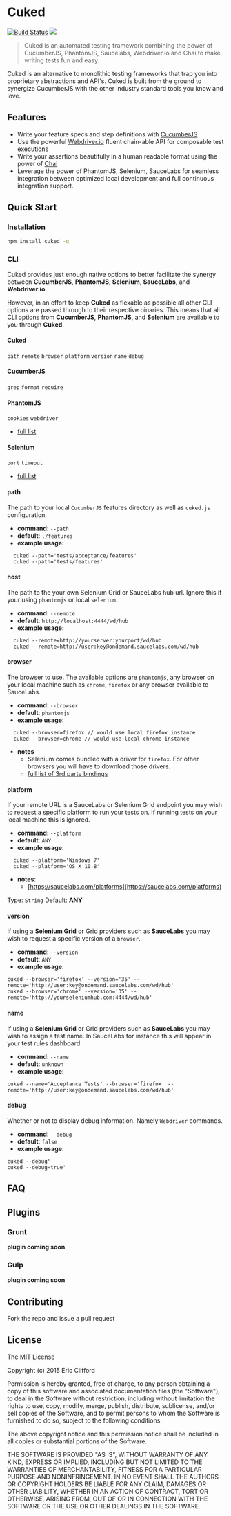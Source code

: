 # Cuked
[![Build Status](https://travis-ci.org/eclifford/cuked.svg?branch=master)](https://travis-ci.org/eclifford/cuked) ![](https://david-dm.org/eclifford/cuked.svg)

> Cuked is an automated testing framework combining the power of CucumberJS, PhantomJS, Saucelabs, Webdriver.io and Chai to make writing tests
fun and easy.

Cuked is an alternative to monolithic testing frameworks that trap you into proprietary abstractions and API's. Cuked is built from the ground to
synergize CucumberJS with the other industry standard tools you know and love.

## Features

- Write your feature specs and step definitions with [CucumberJS](https://github.com/cucumber/cucumber-js)
- Use the powerful [Webdriver.io](http://webdriver.io/) fluent chain-able API for composable test executions
- Write your assertions beautifully in a human readable format using the power of [Chai](http://chaijs.com/)
- Leverage the power of PhantomJS, Selenium, SauceLabs for seamless integration between optimized local development
and full continuous integration support.

## Quick Start

### Installation

```bash
npm install cuked -g
```
### CLI

Cuked provides just enough native options to better facilitate the synergy between **CucumberJS**,
**PhantomJS**, **Selenium**, **SauceLabs**, and **Webdriver.io**.

However, in an effort to keep **Cuked** as flexable as possible all other CLI options are passed through
to their respective binaries. This means that all CLI options from **CucumberJS**, **PhantomJS**, and **Selenium** are
available to you through **Cuked**.

#### Cuked

`path` `remote` `browser` `platform` `version` `name` `debug`

#### CucumberJS
 `grep` `format` `require`

#### PhantomJS
`cookies` `webdriver`  

- [full list](http://phantomjs.org/api/command-line.html)

#### Selenium
`port` `timeout`
- [full list](https://code.google.com/p/selenium/wiki/Grid2)

#### path

The path to your local `CucumberJS` features directory as well as `cuked.js` configuration.

- **command**: `--path`
- **default**: `./features`
- **example usage:**
```
  cuked --path='tests/acceptance/features'
  cuked --path='tests/features'
```

#### host

The path to the your own Selenium Grid or SauceLabs hub url. Ignore this if your using
`phantomjs` or local `selenium`.

- **command**: `--remote`
- **default**: `http://localhost:4444/wd/hub`
- **example usage:**
```
  cuked --remote=http://yourserver:yourport/wd/hub
  cuked --remote=http://user:key@ondemand.saucelabs.com/wd/hub
```

#### browser

The browser to use. The available options are `phantomjs`, any browser on your local
machine such as `chrome`, `firefox` or any browser available to SauceLabs.

- **command**: `--browser`
- **default**: `phantomjs`
- **example usage**:
```
  cuked --browser=firefox // would use local firefox instance
  cuked --browser=chrome // would use local chrome instance
```
- **notes**
  - Selenium comes bundled with a driver for `firefox`. For other browsers
  you will have to download those drivers.
  - [full list of 3rd party bindings](http://www.seleniumhq.org/download/)


#### platform

If your remote URL is a SauceLabs or Selenium Grid endpoint you may wish to request
a specific platform to run your tests on. If running tests on your local machine this
is ignored.

- **command**: `--platform`
- **default**: `ANY`
- **example usage**:
```
  cuked --platform='Windows 7'
  cuked --platform='OS X 10.8'
```
- **notes**:
  - [https://saucelabs.com/platforms](https://saucelabs.com/platforms)

Type: `String` Default: **ANY**

#### version

If using a **Selenium Grid** or Grid providers such as **SauceLabs** you may wish to
request a specific version of a `browser`.

- **command**: `--version`
- **default**: `ANY`
- **example usage**:
```
cuked --browser='firefox' --version='35' --remote='http://user:key@ondemand.saucelabs.com/wd/hub'
cuked --browser='chrome' --version='35' --remote='http://yourseleniumhub.com:4444/wd/hub'
```

#### name
If using a **Selenium Grid** or Grid providers such as **SauceLabs** you may wish to assign
a test name. In SauceLabs for instance this will appear in your test rules dashboard.

- **command**: `--name`
- **default**: `unknown`
- **example usage**:
```
cuked --name='Acceptance Tests' --browser='firefox' --remote='http://user:key@ondemand.saucelabs.com/wd/hub'
```

#### debug
Whether or not to display debug information. Namely `Webdriver` commands.

- **command**: `--debug`
- **default**: `false`
- **example usage**:
```
cuked --debug'
cuked --debug=true'
```

## FAQ

## Plugins

### Grunt

**plugin coming soon**

### Gulp

**plugin coming soon**

## Contributing

Fork the repo and issue a pull request

## License

The MIT License

Copyright (c) 2015 Eric Clifford

Permission is hereby granted, free of charge, to any person obtaining a copy
of this software and associated documentation files (the "Software"), to deal
in the Software without restriction, including without limitation the rights
to use, copy, modify, merge, publish, distribute, sublicense, and/or sell
copies of the Software, and to permit persons to whom the Software is
furnished to do so, subject to the following conditions:

The above copyright notice and this permission notice shall be included in
all copies or substantial portions of the Software.

THE SOFTWARE IS PROVIDED "AS IS", WITHOUT WARRANTY OF ANY KIND, EXPRESS OR
IMPLIED, INCLUDING BUT NOT LIMITED TO THE WARRANTIES OF MERCHANTABILITY,
FITNESS FOR A PARTICULAR PURPOSE AND NONINFRINGEMENT. IN NO EVENT SHALL THE
AUTHORS OR COPYRIGHT HOLDERS BE LIABLE FOR ANY CLAIM, DAMAGES OR OTHER
LIABILITY, WHETHER IN AN ACTION OF CONTRACT, TORT OR OTHERWISE, ARISING FROM,
OUT OF OR IN CONNECTION WITH THE SOFTWARE OR THE USE OR OTHER DEALINGS IN
THE SOFTWARE.
